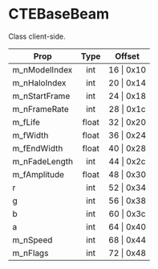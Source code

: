 # CTEBaseBeam

Class client-side.

|Prop|Type|Offset|
|---|:-:|:-:|
|m_nModelIndex|int|16 \| 0x10|
|m_nHaloIndex|int|20 \| 0x14|
|m_nStartFrame|int|24 \| 0x18|
|m_nFrameRate|int|28 \| 0x1c|
|m_fLife|float|32 \| 0x20|
|m_fWidth|float|36 \| 0x24|
|m_fEndWidth|float|40 \| 0x28|
|m_nFadeLength|int|44 \| 0x2c|
|m_fAmplitude|float|48 \| 0x30|
|r|int|52 \| 0x34|
|g|int|56 \| 0x38|
|b|int|60 \| 0x3c|
|a|int|64 \| 0x40|
|m_nSpeed|int|68 \| 0x44|
|m_nFlags|int|72 \| 0x48|
